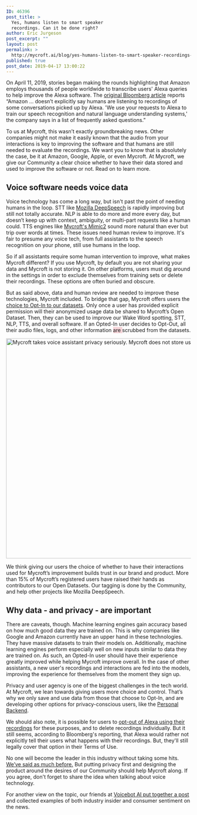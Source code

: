 ```yaml
---
ID: 46396
post_title: >
  Yes, humans listen to smart speaker
  recordings. Can it be done right?
author: Eric Jurgeson
post_excerpt: ""
layout: post
permalink: >
  http://mycroft.ai/blog/yes-humans-listen-to-smart-speaker-recordings-can-it-be-done-right/
published: true
post_date: 2019-04-17 13:00:22
---
```

On April 11, 2019, stories began making the rounds highlighting that Amazon employs thousands of people worldwide to transcribe users' Alexa queries to help improve the Alexa software. The <a href="https://www.bloomberg.com/news/articles/2019-04-10/is-anyone-listening-to-you-on-alexa-a-global-team-reviews-audio" target="_blank" rel="noopener noreferrer">original Bloomberg article</a> reports “Amazon ... doesn’t explicitly say humans are listening to recordings of some conversations picked up by Alexa. 'We use your requests to Alexa to train our speech recognition and natural language understanding systems,' the company says in a list of frequently asked questions.”

To us at Mycroft, this wasn’t exactly groundbreaking news. Other companies might not make it easily known that the audio from your interactions is key to improving the software and that humans are still needed to evaluate the recordings. We want you to know that is absolutely the case, be it at Amazon, Google, Apple, or even Mycroft. At Mycroft, we give our Community a clear choice whether to have their data stored and used to improve the software or not. Read on to learn more.
<h2>Voice software needs voice data</h2>
Voice technology has come a long way, but isn't past the point of needing humans in the loop. STT like <a href="https://github.com/mozilla/DeepSpeech" target="_blank" rel="noopener noreferrer">Mozilla DeepSpeech</a> is rapidly improving but still not totally accurate. NLP is able to do more and more every day, but doesn’t keep up with context, ambiguity, or multi-part requests like a human could. TTS engines like <a href="https://github.com/MycroftAI/mimic2" target="_blank" rel="noopener noreferrer">Mycroft's Mimic2</a> sound more natural than ever but trip over words at times. These issues need human review to improve. It's fair to presume any voice tech, from full assistants to the speech recognition on your phone, still use humans in the loop.

So if all assistants require some human intervention to improve, what makes Mycroft different? If you use Mycroft, by default you are not sharing your data and Mycroft is not storing it. On other platforms, users must dig around in the settings in order to exclude themselves from training sets or delete their recordings. These options are often buried and obscure.

But as said above, data and human review are needed to improve these technologies, Mycroft included. To bridge that gap, Mycroft offers users the <a href="https://mycroft.ai/blog/privacy-machine-learning-open-data-set-opt-feature/" target="_blank" rel="noopener noreferrer">choice to Opt-In to our datasets</a>. Only once a user has provided explicit permission will their anonymized usage data be shared to Mycroft’s Open Dataset. Then, they can be used to improve our Wake Word spotting, STT, NLP, TTS, and overall software. If an Opted-In user decides to Opt-Out, all their audio files, logs, and other information <span style="background-color: #f6d5d9;">are </span>scrubbed from the datasets.

<a href="https://mycroft.ai/wp-content/uploads/2019/04/MycroftVACUUM_all.png"><img class="alignnone wp-image-46512 size-full" src="https://mycroft.ai/wp-content/uploads/2019/04/MycroftVACUUM_all.png" alt="Mycroft takes voice assistant privacy seriously. Mycroft does not store users recordings unless given explicit permission." width="1200" height="600" /></a>

We think giving our users the choice of whether to have their interactions used for Mycroft’s improvement builds trust in our brand and product. More than 15% of Mycroft’s registered users have raised their hands as contributors to our Open Datasets. Our tagging is done by the Community, and help other projects like Mozilla DeepSpeech.
<h2>Why data - and privacy - are important</h2>
There are caveats, though. Machine learning engines gain accuracy based on how much good data they are trained on. This is why companies like Google and Amazon currently have an upper hand in these technologies. They have massive datasets to train their models on. Additionally, machine learning engines perform especially well on new inputs similar to data they are trained on. As such, an Opted-In user should have their experience greatly improved while helping Mycroft improve overall. In the case of other assistants, a new user's recordings and interactions are fed into the models, improving the experience for themselves from the moment they sign up.

Privacy and user agency is one of the biggest challenges in the tech world. At Mycroft, we lean towards giving users more choice and control. That’s why we only save and use data from those that choose to Opt-In, and are developing other options for privacy-conscious users, like the <a href="https://github.com/MycroftAI/personal-backend" target="_blank" rel="noopener noreferrer">Personal Backend</a>.

We should also note, it is possible for users to <a href="https://www.tomsguide.com/us/how-to-stop-amazon-listen-recordings,news-29851.html" target="_blank" rel="noopener noreferrer">opt-out of Alexa using their recordings</a> for these purposes, and to delete recordings individually. But it still seems, according to Bloomberg's reporting, that Alexa would rather not explicitly tell their users what happens with their recordings. But, they'll still legally cover that option in their Terms of Use.

No one will become the leader in this industry without taking some hits. <a href="https://mycroft.ai/blog/early-stages-of-voice-technology-coupling-privacy-and-user-agency/" target="_blank" rel="noopener noreferrer">We’ve said as much before.</a> But putting privacy first and designing the product around the desires of our Community should help Mycroft along. If you agree, don't forget to share the idea when talking about voice technology.

For another view on the topic, our friends at <a href="https://voicebot.ai/2019/04/12/yes-humans-behind-alexa-and-other-voice-assistants-are-listening-to-some-user-utterances-the-technology-requires-it-to-get-better/" target="_blank" rel="noopener noreferrer">Voicebot AI put together a post</a> and collected examples of both industry insider and consumer sentiment on the news.